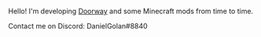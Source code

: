 Hello!
I'm developing [Doorway](https://GitHub.com/DanielGolan-mc/Doorway) and some Minecraft mods from time to time.

Contact me on Discord: DanielGolan#8840
